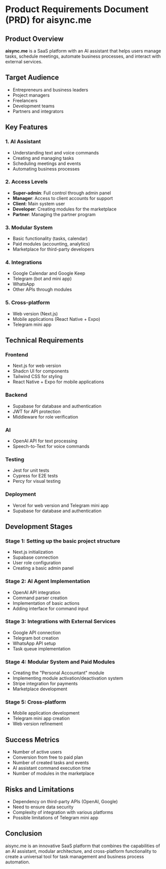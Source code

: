 # Product Requirements Document (PRD) for aisync.me

## Product Overview
**aisync.me** is a SaaS platform with an AI assistant that helps users manage tasks, schedule meetings, automate business processes, and interact with external services.

## Target Audience
- Entrepreneurs and business leaders
- Project managers
- Freelancers
- Development teams
- Partners and integrators

## Key Features

### 1. AI Assistant
- Understanding text and voice commands
- Creating and managing tasks
- Scheduling meetings and events
- Automating business processes

### 2. Access Levels
- **Super-admin**: Full control through admin panel
- **Manager**: Access to client accounts for support
- **Client**: Main system user
- **Developer**: Creating modules for the marketplace
- **Partner**: Managing the partner program

### 3. Modular System
- Basic functionality (tasks, calendar)
- Paid modules (accounting, analytics)
- Marketplace for third-party developers

### 4. Integrations
- Google Calendar and Google Keep
- Telegram (bot and mini app)
- WhatsApp
- Other APIs through modules

### 5. Cross-platform
- Web version (Next.js)
- Mobile applications (React Native + Expo)
- Telegram mini app

## Technical Requirements

### Frontend
- Next.js for web version
- Shadcn UI for components
- Tailwind CSS for styling
- React Native + Expo for mobile applications

### Backend
- Supabase for database and authentication
- JWT for API protection
- Middleware for role verification

### AI
- OpenAI API for text processing
- Speech-to-Text for voice commands

### Testing
- Jest for unit tests
- Cypress for E2E tests
- Percy for visual testing

### Deployment
- Vercel for web version and Telegram mini app
- Supabase for database and authentication

## Development Stages

### Stage 1: Setting up the basic project structure
- Next.js initialization
- Supabase connection
- User role configuration
- Creating a basic admin panel

### Stage 2: AI Agent Implementation
- OpenAI API integration
- Command parser creation
- Implementation of basic actions
- Adding interface for command input

### Stage 3: Integrations with External Services
- Google API connection
- Telegram bot creation
- WhatsApp API setup
- Task queue implementation

### Stage 4: Modular System and Paid Modules
- Creating the "Personal Accountant" module
- Implementing module activation/deactivation system
- Stripe integration for payments
- Marketplace development

### Stage 5: Cross-platform
- Mobile application development
- Telegram mini app creation
- Web version refinement

## Success Metrics
- Number of active users
- Conversion from free to paid plan
- Number of created tasks and events
- AI assistant command execution time
- Number of modules in the marketplace

## Risks and Limitations
- Dependency on third-party APIs (OpenAI, Google)
- Need to ensure data security
- Complexity of integration with various platforms
- Possible limitations of Telegram mini app

## Conclusion
aisync.me is an innovative SaaS platform that combines the capabilities of an AI assistant, modular architecture, and cross-platform functionality to create a universal tool for task management and business process automation.
